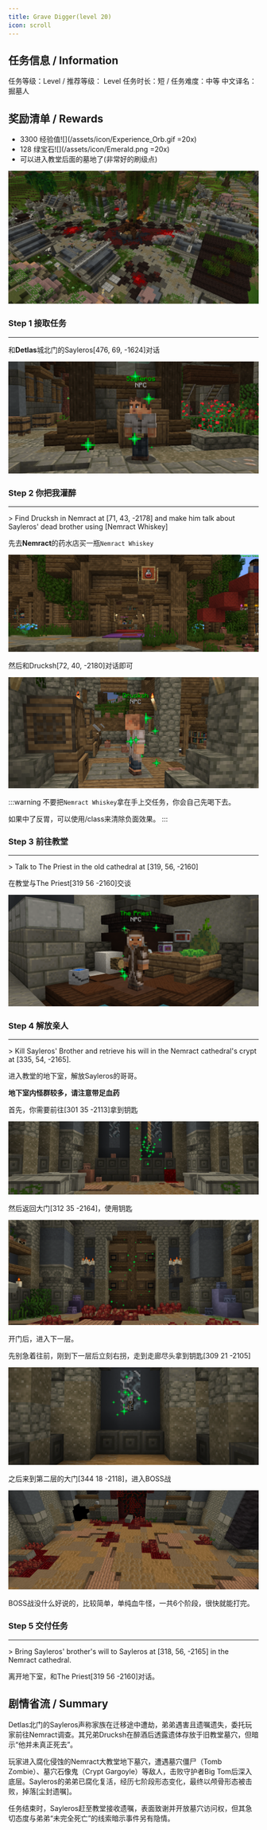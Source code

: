 ```yaml
---
title: Grave Digger(level 20)
icon: scroll
---
```


## 任务信息 / Information
任务等级：Level  / 推荐等级： Level 
任务时长：短 / 任务难度：中等
中文译名：掘墓人


## 奖励清单 / Rewards

+ 3300 经验值![](/assets/icon/Experience_Orb.gif =20x) 
+ 128 绿宝石![](/assets/icon/Emerald.png =20x)
+ 可以进入教堂后面的墓地了(非常好的刷级点)

![](/assets/img/lv20-13.png)

### Step 1 接取任务
---

和**Detlas**城北门的<NPC>Sayleros</NPC><CC>[476, 69, -1624]</CC>对话

![](/assets/img/lv20-5.png)

### Step 2 你把我灌醉
---
\> Find Drucksh in Nemract at [71, 43, -2178] and make him talk about Sayleros' dead brother using [Nemract Whiskey]

先去**Nemract**的药水店买一瓶`Nemract Whiskey`

![](/assets/img/lv20-6.png)

然后和<NPC>Drucksh</NPC><CC>[72, 40, -2180]</CC>对话即可

![](/assets/img/lv20-7.png)

:::warning
不要把`Nemract Whiskey`拿在手上交任务，你会自己先喝下去。

如果中了反胃，可以使用<Copy>/class</Copy>来清除负面效果。
:::

### Step 3 前往教堂
---
\> Talk to The Priest in the old cathedral at [319, 56, -2160]

在教堂与<NPC>The Priest</NPC><CC>[319 56 -2160]</CC>交谈

![](/assets/img/lv20-8.png)

### Step 4 解放亲人
--- 
\> Kill Sayleros' Brother and retrieve his will in the Nemract cathedral's crypt at [335, 54, -2165].

进入教堂的地下室，解放<NPC>Sayleros</NPC>的哥哥。

**地下室内怪群较多，请注意带足血药**

首先，你需要前往<CC>[301 35 -2113]</CC>拿到钥匙

![](/assets/img/lv20-10.png)

然后返回大门<CC>[312 35 -2164]</CC>，使用钥匙

![](/assets/img/lv20-9.png)

开门后，进入下一层。

先别急着往前，刚到下一层后立刻右拐，走到走廊尽头拿到钥匙<CC>[309 21 -2105]</CC>

![](/assets/img/lv20-11.png)

之后来到第二层的大门<CC>[344 18 -2118]</CC>，进入BOSS战

![](/assets/img/lv20-12.png)

BOSS战没什么好说的，比较简单，单纯血牛怪，一共6个阶段，很快就能打完。


### Step 5 交付任务
---
\> Bring Sayleros' brother's will to Sayleros at [318, 56, -2165] in the Nemract cathedral.

离开地下室，和<NPC>The Priest</NPC><CC>[319 56 -2160]</CC>对话。

## 剧情省流 / Summary

Detlas北门的Sayleros声称家族在迁移途中遭劫，弟弟遇害且遗嘱遗失，委托玩家前往Nemract调查。其兄弟Drucksh在醉酒后透露遗体存放于旧教堂墓穴，但暗示“他并未真正死去”。

玩家进入腐化侵蚀的Nemract大教堂地下墓穴，遭遇墓穴僵尸（Tomb Zombie）、墓穴石像鬼（Crypt Gargoyle）等敌人，击败守护者Big Tom后深入底层。Sayleros的弟弟已腐化复活，经历七阶段形态变化，最终以颅骨形态被击败，掉落[尘封遗嘱]。

任务结束时，Sayleros赶至教堂接收遗嘱，表面致谢并开放墓穴访问权，但其急切态度与弟弟“未完全死亡”的线索暗示事件另有隐情。
